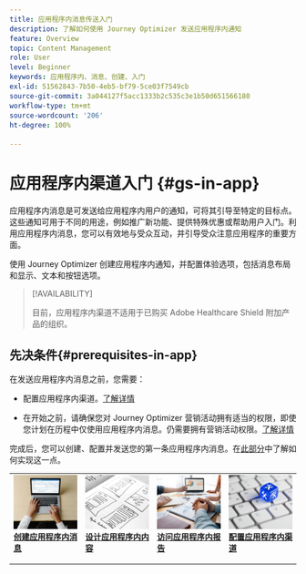 ```yaml
---
title: 应用程序内消息传送入门
description: 了解如何使用 Journey Optimizer 发送应用程序内通知
feature: Overview
topic: Content Management
role: User
level: Beginner
keywords: 应用程序内、消息、创建、入门
exl-id: 51562843-7b50-4eb5-bf79-5ce03f7549cb
source-git-commit: 3a044127f5acc1333b2c535c3e1b50d651566180
workflow-type: tm+mt
source-wordcount: '206'
ht-degree: 100%

---
```


# 应用程序内渠道入门 {#gs-in-app}

应用程序内消息是可发送给应用程序内用户的通知，可将其引导至特定的目标点。这些通知可用于不同的用途，例如推广新功能、提供特殊优惠或帮助用户入门。利用应用程序内消息，您可以有效地与受众互动，并引导受众注意应用程序的重要方面。

使用 Journey Optimizer 创建应用程序内通知，并配置体验选项，包括消息布局和显示、文本和按钮选项。

>[!AVAILABILITY]
>
>目前，应用程序内渠道不适用于已购买 Adobe Healthcare Shield 附加产品的组织。
>

## 先决条件{#prerequisites-in-app}

在发送应用程序内消息之前，您需要：

* 配置应用程序内渠道。[了解详情](inapp-configuration.md)

* 在开始之前，请确保您对 Journey Optimizer 营销活动拥有适当的权限，即使您计划在历程中仅使用应用程序内消息。仍需要拥有营销活动权限。[了解详情](../campaigns/get-started-with-campaigns.md#campaign-prerequisites)

完成后，您可以创建、配置并发送您的第一条应用程序内消息。在[此部分](create-in-app.md)中了解如何实现这一点。

<table style="table-layout:fixed"><tr style="border: 0;">
<td>
<a href="create-in-app.md">
<img alt="潜在客户" src="../assets/do-not-localize/inapp-create.jpeg">
</a>
<div><a href="create-in-app.md"><strong>创建应用程序内消息</strong>
</div>
<p>
</td>
<td>
<a href="design-in-app.md">
<img alt="不频繁" src="../assets/do-not-localize/inapp-design.jpg">
</a>
<div>
<a href="design-in-app.md"><strong>设计应用程序内内容</strong></a>
</div>
<p></td>
<td>
<a href="../reports/campaign-global-report.md#inapp-global">
<img alt="验证" src="../assets/do-not-localize/inapp-report.jpg">
</a>
<div>
<a href="../reports/campaign-global-report.md#inapp-global"><strong>访问应用程序内报告</strong></a>
</div>
<p>
</td>
<td>
<a href="inapp-configuration.md">
<img alt="验证" src="../assets/do-not-localize/inapp-config.jpg">
</a>
<div>
<a href="inapp-configuration.md"><strong>配置应用程序内渠道</strong></a>
</div>
<p>
</td>
</tr></table>
